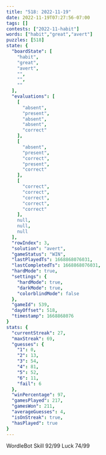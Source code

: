 ```yaml
---
title: "518: 2022-11-19"
date: 2022-11-19T07:27:56-07:00
tags: []
contests: ["2022-11-habit"]
words: ["habit","great","avert"]
puzzles: [518]
state: {
  "boardState": [
    "habit",
    "great",
    "avert",
    "",
    "",
    ""
  ],
  "evaluations": [
    [
      "absent",
      "present",
      "absent",
      "absent",
      "correct"
    ],
    [
      "absent",
      "present",
      "correct",
      "present",
      "correct"
    ],
    [
      "correct",
      "correct",
      "correct",
      "correct",
      "correct"
    ],
    null,
    null,
    null
  ],
  "rowIndex": 3,
  "solution": "avert",
  "gameStatus": "WIN",
  "lastPlayedTs": 1668868076031,
  "lastCompletedTs": 1668868076031,
  "hardMode": true,
  "settings": {
    "hardMode": true,
    "darkMode": true,
    "colorblindMode": false
  },
  "gameId": 539,
  "dayOffset": 518,
  "timestamp": 1668868076
}
stats: {
  "currentStreak": 27,
  "maxStreak": 69,
  "guesses": {
    "1": 0,
    "2": 13,
    "3": 54,
    "4": 81,
    "5": 52,
    "6": 11,
    "fail": 6
  },
  "winPercentage": 97,
  "gamesPlayed": 217,
  "gamesWon": 211,
  "averageGuesses": 4,
  "isOnStreak": true,
  "hasPlayed": true
}
---
```

<!-- more -->
WordleBot
Skill 92/99
Luck 74/99
